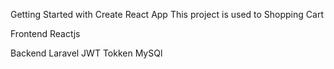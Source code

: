 Getting Started with Create React App
This project is used to Shopping Cart

Frontend
Reactjs

Backend
Laravel
JWT Tokken
MySQl
